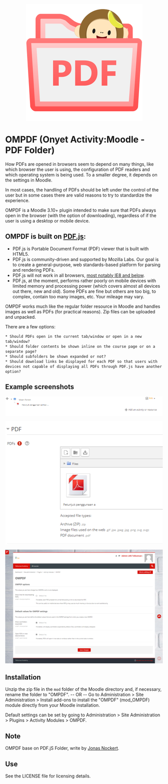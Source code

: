 <div align="center">
    <img src="pix/ompdf-logo.png">
</div>

# OMPDF (Onyet Activity:Moodle - PDF Folder)

How PDFs are opened in browsers seem to depend on many things, like which
browser the user is using, the configuration of PDF readers and which
operating system is being used. To a smaller degree, it depends on the
settings in Moodle.

In most cases, the handling of PDFs should be left under the control of
the user but in some cases there are valid reasons to try to standardize
the experience.

OMPDF is a Moodle 3.10+ plugin intended to make sure that PDFs always
open in the browser (with the option of downloading), regardless of if the
user is using a desktop or mobile device.

## OMPDF is built on [PDF.js](https://github.com/mozilla/pdf.js):

* PDF.js is Portable Document Format (PDF) viewer that is built with HTML5.
* PDF.js is community-driven and supported by Mozilla Labs. Our goal is to create a general-purpose, web standards-based platform for parsing and rendering PDFs.
* PDF.js will not work in all browsers, [most notably IE8 and below](https://github.com/mozilla/pdf.js/wiki/Frequently-Asked-Questions#what-browsers-are-supported).
* PDF.js, at the moment, performs rather poorly on mobile devices with limited memory and processing power (which covers almost all devices out there, new and old). Some PDFs are fine but others are too big, to complex, contain too many images, etc. Your mileage may vary.

OMPDF works much like the regular folder resource in Moodle and handles
images as well as PDFs (for practical reasons). Zip files can be uploaded and
unpacked.

There are a few options:

    * Should PDFs open in the current tab/window or open in a new tab/window?
    * Should folder contents be shown inline on the course page or on a separate page?
    * Should subfolders be shown expanded or not?
    * Should download links be displayed for each PDF so that users with devices not capable of displaying all PDFs through PDF.js have another option?

## Example screenshots

![Screenshot](pix/screenshot-1.png?raw=true)

![Screenshot](pix/screenshot-2.png?raw=true)

![Settings Screenshot](pix/screenshot-3.png?raw=true)

## Installation

Unzip the zip file in the `mod` folder of the Moodle directory and, if
necessary, rename the folder to "OMPDF".
-- OR --
Go to Administration > Site Administration > Install add-ons to install
the "OMPDF" (mod_OMPDF) module directly from your Moodle
installation.

Default settings can be set by going to Administration > Site
Administration > Plugins > Activity Modules > OMPDF.

## Note

OMPDF base on PDF.jS Folder, write by [Jonas Nockert](https://moodle.org/plugins/mod_pdfjsfolder).

## Use

See the LICENSE file for licensing details.
